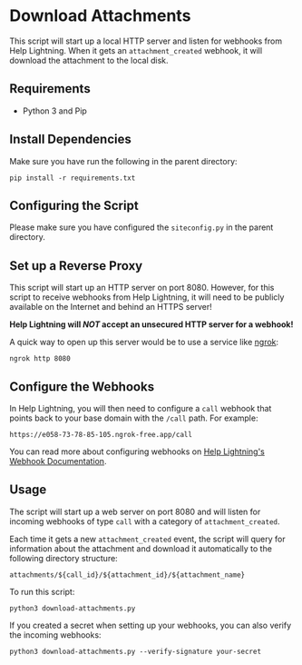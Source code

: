 # Download Attachments

This script will start up a local HTTP server and listen for webhooks
from Help Lightning. When it gets an `attachment_created` webhook, it
will download the attachment to the local disk.

## Requirements

- Python 3 and Pip

## Install Dependencies

Make sure you have run the following in the parent directory:
```
pip install -r requirements.txt
```

## Configuring the Script

Please make sure you have configured the `siteconfig.py` in the parent directory.

## Set up a Reverse Proxy

This script will start up an HTTP server on port 8080. However, for
this script to receive webhooks from Help Lightning, it will need to
be publicly available on the Internet and behind an HTTPS server!

**Help Lightning will _NOT_ accept an unsecured HTTP server for a
webhook!**

A quick way to open up this server would be to use a service like
[ngrok](ngrok.com/):

```
ngrok http 8080
```

## Configure the Webhooks

In Help Lightning, you will then need to configure a `call` webhook that
points back to your base domain with the `/call` path. For example:

`https://e058-73-78-85-105.ngrok-free.app/call`

You can read more about configuring webhooks on [Help Lightning's
Webhook Documentation](https://apidocs.helplightning.net/sdks/server/webhooks/).

## Usage

The script will start up a web server on port 8080 and will listen for
incoming webhooks of type `call` with a category of `attachment_created`.

Each time it gets a new `attachment_created` event, the script will
query for information about the attachment and download it
automatically to the following directory structure:

```
attachments/${call_id}/${attachment_id}/${attachment_name}
```

To run this script:

```
python3 download-attachments.py
```

If you created a secret when setting up your webhooks, you can also
verify the incoming webhooks:

```
python3 download-attachments.py --verify-signature your-secret
```
